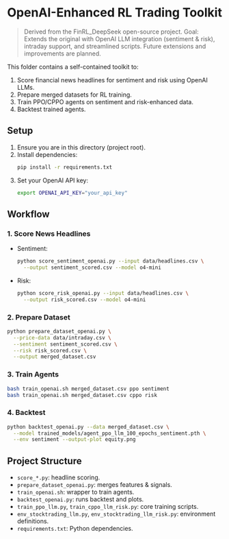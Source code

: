 # OpenAI-Enhanced RL Trading Toolkit
> Derived from the FinRL_DeepSeek open-source project. Goal: Extends the original with OpenAI LLM integration (sentiment & risk), intraday support, and streamlined scripts. Future extensions and improvements are planned.

This folder contains a self-contained toolkit to:
1. Score financial news headlines for sentiment and risk using OpenAI LLMs.
2. Prepare merged datasets for RL training.
3. Train PPO/CPPO agents on sentiment and risk-enhanced data.
4. Backtest trained agents.

## Setup
1. Ensure you are in this directory (project root).
2. Install dependencies:
   ```bash
   pip install -r requirements.txt
   ```
3. Set your OpenAI API key:
   ```bash
   export OPENAI_API_KEY="your_api_key"
   ```

## Workflow

### 1. Score News Headlines
- Sentiment:
  ```bash
  python score_sentiment_openai.py --input data/headlines.csv \
    --output sentiment_scored.csv --model o4-mini
  ```
- Risk:
  ```bash
  python score_risk_openai.py --input data/headlines.csv \
    --output risk_scored.csv --model o4-mini
  ```

### 2. Prepare Dataset
```bash
python prepare_dataset_openai.py \
  --price-data data/intraday.csv \
  --sentiment sentiment_scored.csv \
  --risk risk_scored.csv \
  --output merged_dataset.csv
```

### 3. Train Agents
```bash
bash train_openai.sh merged_dataset.csv ppo sentiment
bash train_openai.sh merged_dataset.csv cppo risk
```

### 4. Backtest
```bash
python backtest_openai.py --data merged_dataset.csv \
  --model trained_models/agent_ppo_llm_100_epochs_sentiment.pth \
  --env sentiment --output-plot equity.png
```

## Project Structure
- `score_*.py`: headline scoring.
- `prepare_dataset_openai.py`: merges features & signals.
- `train_openai.sh`: wrapper to train agents.
- `backtest_openai.py`: runs backtest and plots.
- `train_ppo_llm.py`, `train_cppo_llm_risk.py`: core training scripts.
- `env_stocktrading_llm.py`, `env_stocktrading_llm_risk.py`: environment definitions.
- `requirements.txt`: Python dependencies.